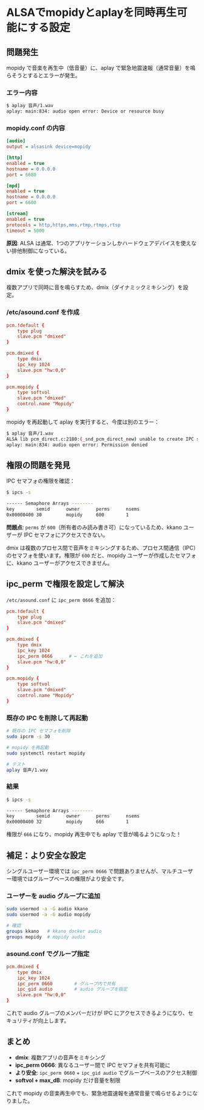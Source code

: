 # ALSAでmopidyとaplayを同時再生可能にする設定

## 問題発生

mopidy で音楽を再生中（低音量）に、aplay で緊急地震速報（通常音量）を鳴らそうとするとエラーが発生。

### エラー内容

```bash
$ aplay 音声/1.wav
aplay: main:834: audio open error: Device or resource busy
```

### mopidy.conf の内容

```ini
[audio]
output = alsasink device=mopidy

[http]
enabled = true
hostname = 0.0.0.0
port = 6680

[mpd]
enabled = true
hostname = 0.0.0.0
port = 6600

[stream]
enabled = true
protocols = http,https,mms,rtmp,rtmps,rtsp
timeout = 5000
```

**原因**: ALSA は通常、1つのアプリケーションしかハードウェアデバイスを使えない排他制御になっている。

## dmix を使った解決を試みる

複数アプリで同時に音を鳴らすため、dmix（ダイナミックミキシング）を設定。

### /etc/asound.conf を作成

```conf
pcm.!default {
    type plug
    slave.pcm "dmixed"
}

pcm.dmixed {
    type dmix
    ipc_key 1024
    slave.pcm "hw:0,0"
}

pcm.mopidy {
    type softvol
    slave.pcm "dmixed"
    control.name "Mopidy"
}
```

mopidy を再起動して aplay を実行すると、今度は別のエラー：

```bash
$ aplay 音声/1.wav
ALSA lib pcm_direct.c:2180:(_snd_pcm_direct_new) unable to create IPC semaphore
aplay: main:834: audio open error: Permission denied
```

## 権限の問題を発見

IPC セマフォの権限を確認：

```bash
$ ipcs -s

------ Semaphore Arrays --------
key        semid      owner      perms      nsems
0x00000400 30         mopidy     600        1
```

**問題点**: `perms` が `600`（所有者のみ読み書き可）になっているため、kkano ユーザーが IPC セマフォにアクセスできない。

dmix は複数のプロセス間で音声をミキシングするため、プロセス間通信（IPC）のセマフォを使います。権限が `600` だと、mopidy ユーザーが作成したセマフォに、kkano ユーザーがアクセスできません。

## ipc_perm で権限を設定して解決

`/etc/asound.conf` に `ipc_perm 0666` を追加：

```conf
pcm.!default {
    type plug
    slave.pcm "dmixed"
}

pcm.dmixed {
    type dmix
    ipc_key 1024
    ipc_perm 0666      # ← これを追加
    slave.pcm "hw:0,0"
}

pcm.mopidy {
    type softvol
    slave.pcm "dmixed"
    control.name "Mopidy"
}
```

### 既存の IPC を削除して再起動

```bash
# 既存の IPC セマフォを削除
sudo ipcrm -s 30

# mopidy を再起動
sudo systemctl restart mopidy

# テスト
aplay 音声/1.wav
```

### 結果

```bash
$ ipcs -s

------ Semaphore Arrays --------
key        semid      owner      perms      nsems
0x00000400 32         mopidy     666        1
```

権限が `666` になり、mopidy 再生中でも aplay で音が鳴るようになった！

## 補足：より安全な設定

シングルユーザー環境では `ipc_perm 0666` で問題ありませんが、マルチユーザー環境ではグループベースの権限がより安全です。

### ユーザーを audio グループに追加

```bash
sudo usermod -a -G audio kkano
sudo usermod -a -G audio mopidy

# 確認
groups kkano   # kkano docker audio
groups mopidy  # mopidy audio
```

### asound.conf でグループ指定

```conf
pcm.dmixed {
    type dmix
    ipc_key 1024
    ipc_perm 0660        # グループ内で共有
    ipc_gid audio        # audio グループを指定
    slave.pcm "hw:0,0"
}
```

これで audio グループのメンバーだけが IPC にアクセスできるようになり、セキュリティが向上します。

## まとめ

- **dmix**: 複数アプリの音声をミキシング
- **ipc_perm 0666**: 異なるユーザー間で IPC セマフォを共有可能に
- **より安全**: `ipc_perm 0660` + `ipc_gid audio` でグループベースのアクセス制御
- **softvol + max_dB**: mopidy だけ音量を制限

これで mopidy の音楽再生中でも、緊急地震速報を通常音量で鳴らせるようになりました。
